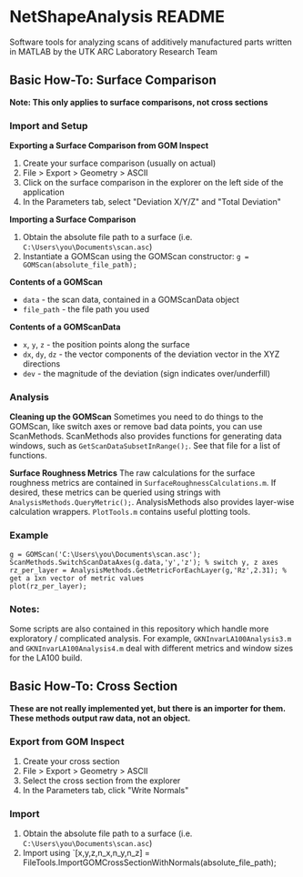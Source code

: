 # NetShapeAnalysis README
Software tools for analyzing scans of additively manufactured parts written in MATLAB by the UTK ARC Laboratory Research Team

## Basic How-To: Surface Comparison
**Note: This only applies to surface comparisons, not cross sections**

### Import and Setup
**Exporting a Surface Comparison from GOM Inspect**
1. Create your surface comparison (usually on actual)
1. File > Export > Geometry > ASCII
1. Click on the surface comparison in the explorer on the left side of the application
1. In the Parameters tab, select "Deviation X/Y/Z" and "Total Deviation"

**Importing a Surface Comparison**
1. Obtain the absolute file path to a surface (i.e. `C:\Users\you\Documents\scan.asc`)
1. Instantiate a GOMScan using the GOMScan constructor: `g = GOMScan(absolute_file_path);`

**Contents of a GOMScan**
- `data` - the scan data, contained in a GOMScanData object
- `file_path` - the file path you used

**Contents of a GOMScanData**
- `x`, `y`, `z` - the position points along the surface
- `dx`, `dy`, `dz` - the vector components of the deviation vector in the XYZ directions
- `dev` - the magnitude of the deviation (sign indicates over/underfill)

### Analysis
**Cleaning  up the GOMScan**
Sometimes you need to do things to the GOMScan, like switch axes or remove bad data points, you can use ScanMethods. ScanMethods also provides functions for generating data windows, such as `GetScanDataSubsetInRange();`. See that file for a list of functions.

**Surface Roughness Metrics**
The raw calculations for the surface roughness metrics are contained in `SurfaceRoughnessCalculations.m`. If desired, these metrics can be queried using strings with `AnalysisMethods.QueryMetric();`. AnalysisMethods also provides layer-wise calculation wrappers. `PlotTools.m` contains useful plotting tools.

### Example
```
g = GOMScan('C:\Users\you\Documents\scan.asc');
ScanMethods.SwitchScanDataAxes(g.data,'y','z'); % switch y, z axes
rz_per_layer = AnalysisMethods.GetMetricForEachLayer(g,'Rz',2.31); % get a 1xn vector of metric values
plot(rz_per_layer);
```

### Notes:
Some scripts are also contained in this repository which handle more exploratory / complicated analysis. For example, `GKNInvarLA100Analysis3.m` and `GKNInvarLA100Analysis4.m` deal with different metrics and window sizes for the LA100 build.

## Basic How-To: Cross Section
**These are not really implemented yet, but there is an importer for them. These methods output raw data, not an object.**

### Export from GOM Inspect
1. Create your cross section
1. File > Export > Geometry > ASCII
1. Select the cross section from the explorer
1. In the Parameters tab, click "Write Normals"

### Import
1. Obtain the absolute file path to a surface (i.e. `C:\Users\you\Documents\scan.asc`)
1. Import using `[x,y,z,n_x,n_y,n_z] = FileTools.ImportGOMCrossSectionWithNormals(absolute_file_path);
